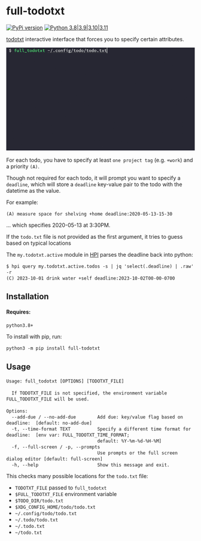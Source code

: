 # full-todotxt

[![PyPi version](https://img.shields.io/pypi/v/full_todotxt.svg)](https://pypi.python.org/pypi/full_todotxt) [![Python 3.8|3.9|3.10|3.11](https://img.shields.io/pypi/pyversions/full_todotxt.svg)](https://pypi.python.org/pypi/full_todotxt)

[todotxt](https://github.com/todotxt/todo.txt) interactive interface that forces you to specify certain attributes.

<img src="https://raw.githubusercontent.com/purarue/full_todotxt/master/.github/demo.gif" alt="demo gif">

For each todo, you have to specify at least `one project tag` (e.g. `+work`) and a priority `(A)`.

Though not required for each todo, it will prompt you want to specify a `deadline`, which will store a `deadline` key-value pair to the todo with the datetime as the value.

For example:

```
(A) measure space for shelving +home deadline:2020-05-13-15-30
```

... which specifies 2020-05-13 at 3:30PM.

If the `todo.txt` file is not provided as the first argument, it tries to guess based on typical locations

The `my.todotxt.active` module in [HPI](https://github.com/purarue/HPI) parses the deadline back into python:

```
$ hpi query my.todotxt.active.todos -s | jq 'select(.deadline) | .raw' -r
(C) 2023-10-01 drink water +self deadline:2023-10-02T00-00-0700
```

## Installation

#### Requires:

`python3.8+`

To install with pip, run:

    python3 -m pip install full-todotxt

## Usage

```
Usage: full_todotxt [OPTIONS] [TODOTXT_FILE]

  If TODOTXT_FILE is not specified, the environment variable FULL_TODOTXT_FILE will be used.

Options:
  --add-due / --no-add-due        Add due: key/value flag based on deadline:  [default: no-add-due]
  -t, --time-format TEXT          Specify a different time format for deadline:  [env var: FULL_TODOTXT_TIME_FORMAT;
                                  default: %Y-%m-%d-%H-%M]
  -f, --full-screen / -p, --prompts
                                  Use prompts or the full screen dialog editor [default: full-screen]
  -h, --help                      Show this message and exit.
```

This checks many possible locations for the `todo.txt` file:

- `TODOTXT_FILE` passed to `full_todotxt`
- `$FULL_TODOTXT_FILE` environment variable
- `$TODO_DIR/todo.txt`
- `$XDG_CONFIG_HOME/todo/todo.txt`
- `~/.config/todo/todo.txt`
- `~/.todo/todo.txt`
- `~/.todo.txt`
- `~/todo.txt`
